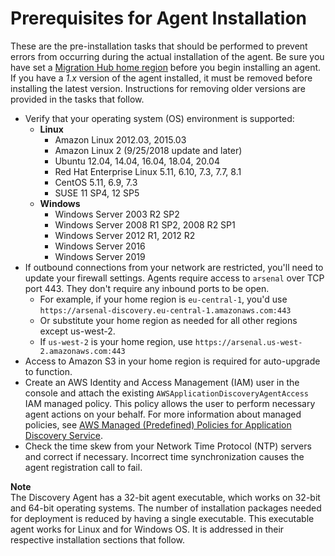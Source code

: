 # Prerequisites for Agent Installation<a name="gen-prep-agents"></a>

 These are the pre\-installation tasks that should be performed to prevent errors from occurring during the actual installation of the agent\. Be sure you have set a [Migration Hub home region](https://docs.aws.amazon.com/migrationhub/latest/ug/home-region.html) before you begin installing an agent\. If you have a *1\.x* version of the agent installed, it must be removed before installing the latest version\. Instructions for removing older versions are provided in the tasks that follow\.
+ Verify that your operating system \(OS\) environment is supported:
  + **Linux**
    + Amazon Linux 2012\.03, 2015\.03
    + Amazon Linux 2 \(9/25/2018 update and later\)
    + Ubuntu 12\.04, 14\.04, 16\.04, 18\.04, 20\.04
    + Red Hat Enterprise Linux 5\.11, 6\.10, 7\.3, 7\.7, 8\.1
    + CentOS 5\.11, 6\.9, 7\.3
    + SUSE 11 SP4, 12 SP5
  + **Windows**
    + Windows Server 2003 R2 SP2
    + Windows Server 2008 R1 SP2, 2008 R2 SP1
    + Windows Server 2012 R1, 2012 R2
    + Windows Server 2016
    + Windows Server 2019
+ If outbound connections from your network are restricted, you'll need to update your firewall settings\. Agents require access to `arsenal` over TCP port 443\. They don't require any inbound ports to be open\.
  + For example, if your home region is `eu-central-1`, you'd use `https://arsenal-discovery.eu-central-1.amazonaws.com:443`
  + Or substitute your home region as needed for all other regions except us\-west\-2\.
  + If `us-west-2` is your home region, use `https://arsenal.us-west-2.amazonaws.com:443`
+ Access to Amazon S3 in your home region is required for auto\-upgrade to function\.
+ Create an AWS Identity and Access Management \(IAM\) user in the console and attach the existing `AWSApplicationDiscoveryAgentAccess` IAM managed policy\. This policy allows the user to perform necessary agent actions on your behalf\. For more information about managed policies, see [AWS Managed \(Predefined\) Policies for Application Discovery Service](security-iam-managed-policies.md)\. 
+ Check the time skew from your Network Time Protocol \(NTP\) servers and correct if necessary\. Incorrect time synchronization causes the agent registration call to fail\.

**Note**  
The Discovery Agent has a 32\-bit agent executable, which works on 32\-bit and 64\-bit operating systems\. The number of installation packages needed for deployment is reduced by having a single executable\. This executable agent works for Linux and for Windows OS\. It is addressed in their respective installation sections that follow\.
